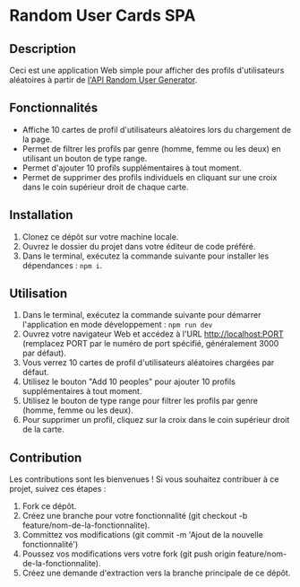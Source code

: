 # Random User Cards SPA

## Description

Ceci est une application Web simple pour afficher des profils d'utilisateurs aléatoires à partir de [l'API Random User Generator](https://randomuser.me/).

## Fonctionnalités

- Affiche 10 cartes de profil d'utilisateurs aléatoires lors du chargement de la page.
- Permet de filtrer les profils par genre (homme, femme ou les deux) en utilisant un bouton de type range.
- Permet d'ajouter 10 profils supplémentaires à tout moment.
- Permet de supprimer des profils individuels en cliquant sur une croix dans le coin supérieur droit de chaque carte.

## Installation

1. Clonez ce dépôt sur votre machine locale.
2. Ouvrez le dossier du projet dans votre éditeur de code préféré.
3. Dans le terminal, exécutez la commande suivante pour installer les dépendances : ```npm i```.

## Utilisation

1. Dans le terminal, exécutez la commande suivante pour démarrer l'application en mode développement : ```npm run dev```
2. Ouvrez votre navigateur Web et accédez à l'URL <http://localhost:PORT> (remplacez PORT par le numéro de port spécifié, généralement 3000 par défaut).
3. Vous verrez 10 cartes de profil d'utilisateurs aléatoires chargées par défaut.
4. Utilisez le bouton "Add 10 peoples" pour ajouter 10 profils supplémentaires à tout moment.
5. Utilisez le bouton de type range pour filtrer les profils par genre (homme, femme ou les deux).
6. Pour supprimer un profil, cliquez sur la croix dans le coin supérieur droit de la carte.

## Contribution

Les contributions sont les bienvenues ! Si vous souhaitez contribuer à ce projet, suivez ces étapes :

1. Fork ce dépôt.
2. Créez une branche pour votre fonctionnalité (git checkout -b feature/nom-de-la-fonctionnalite).
3. Committez vos modifications (git commit -m 'Ajout de la nouvelle fonctionnalité')
4. Poussez vos modifications vers votre fork (git push origin feature/nom-de-la-fonctionnalite).
5. Créez une demande d'extraction vers la branche principale de ce dépôt.
